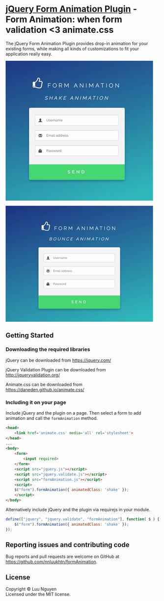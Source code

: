 [jQuery Form Animation Plugin](https://github.com/nnluukhtn/formAnimation) - Form Animation: when form validation <3 animate.css
================================

The jQuery Form Animation Plugin provides drop-in animation for your existing forms, while making all kinds of customizations to fit your application really easy.

![Screenshot](screenshots/shake_animation.gif)

![Screenshot](screenshots/bounce_animation.gif)

## Getting Started

### Downloading the required libraries

jQuery can be downloaded from https://jquery.com/

jQuery Validation Plugin can be downloaded from http://jqueryvalidation.org/

Animate.css can be downloaded from https://daneden.github.io/animate.css/

### Including it on your page

Include jQuery and the plugin on a page. Then select a form to add animation and call the `formAnimation` method.

```html
<head>
	<link href='animate.css' media='all' rel='stylesheet'>
</head>
...
<body>
	<form>
		<input required>
	</form>
	<script src="jquery.js"></script>
	<script src="jquery.validate.js"></script>
	<script src="formAnimation.js"></script>
	<script>
	$("form").formAnimation({ animatedClass: 'shake' });
	</script>
</body>
```

Alternatively include jQuery and the plugin via requirejs in your module.

```js
define(["jquery", "jquery.validate", "formAnimation"], function( $ ) {
	$("form").formAnimation({ animatedClass: 'shake' });
});
```

## Reporting issues and contributing code

Bug reports and pull requests are welcome on GitHub at https://github.com/nnluukhtn/formAnimation.

## License
Copyright &copy; Luu Nguyen<br>
Licensed under the MIT license.
